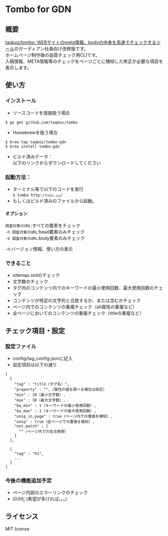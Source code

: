 # Tombo for GDN
## 概要
[taqboz/tombo: WEBサイトのmeta情報、bodyの中身を高速でチェックするツール](https://github.com/taqboz/tombo/)のガーディアン社員向け改修版です。<br>
ホームページ制作後の品質チェック用CLIです。<br>
入稿情報、META情報等のチェックをページごとに検知した修正が必要な項目を表示します。


## 使い方
### インストール
* ソースコードを直接扱う場合
````
$ go get github.com/taqboz/tombo
````
* Homebrewを扱う場合
````
$ brew tap taqboz/tombo-gdn
$ brew install tombo-gdn
````
* ビルド済みデータ：<br>以下のリンクからダウンロードしてください 

### 起動方法：
* ターミナル等で以下のコードを実行 <br>
``$ tombo http://○○○.△△/``<br>
* もしくはビルド済みのファイルから起動。

#### オプション
`調査対象のURL`:すべての要素をチェック<br>
`-h 調査対象のURL`:head要素のみチェック<br>
`-b 調査対象のURL`:body要素のみチェック<br>

`-h`:バージョン情報、使い方の表示

### できること
* sitemap.xmlのチェック
* 文字数のチェック
* タグ内のコンテンツ内でのキーワードの最小使用回数、最大使用回数のチェック
* コンテンツが特定の文字列と合致するか、または含むかチェック
* ページ内でのコンテンツの重複チェック（alt属性の重複など）
* 全ページにおいてのコンテンツの重複チェック（titleの重複など）

## チェック項目・設定
### 設定ファイル
* config/tag_config.jsonに記入<br>
* 設定項目は以下の通り
```
[
  {
    "tag" : "title（タグ名）",
    "property" : "",（属性の値を調べる場合は設定）
    "min" : 20（最小文字数）,
    "max" : 30（最大文字数）,
    "kw_min" : 1（キーワードの最小使用回数）,
    "kw_max" : 1（キーワードの最大使用回数）,
    "uniq_in_page" : true（ページ内での重複を検知）,
    "uniq" : true（全ページでの重複を検知）,
    "not_match" : [
      ""（ページ内での全文検索）
    ]
  },
  
  {
    "tag" : "h1",
    ...
  }
]  
```

### 今後の機能追加予定
* ページ内部のエラーリンクのチェック
* GUI化 (希望が多ければ。。。)

## ライセンス
MIT license
